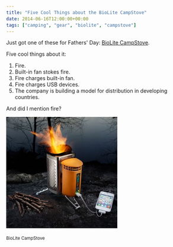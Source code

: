 ```yaml
---
title: "Five Cool Things about the BioLite CampStove"
date: 2014-06-16T12:00:00+00:00
tags: ["camping", "gear", "biolite", "campstove"]
---
```


Just got one of these for Fathers' Day: [BioLite CampStove](http://www.biolitestove.com/products/campstove/).

Five cool things about it:

1. Fire.
2. Built-in fan stokes fire.
3. Fire charges built-in fan.
4. Fire charges USB devices.
5. The company is building a model for distribution in developing countries.

And did I mention fire?

![BioLite CampStove](/img/biolite-campstove-burns-wood-to-cook-dinner-charge-gadgets-1-300x300.jpg)

<small>BioLite CampStove</small> 